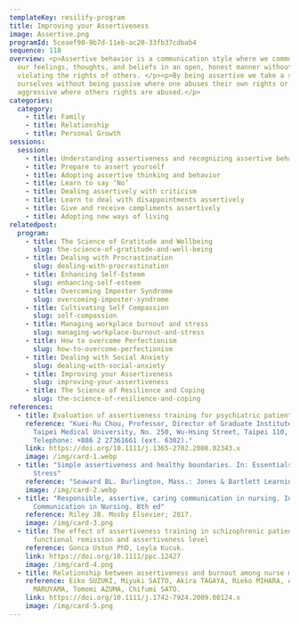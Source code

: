 ```yaml
---
templateKey: resilify-program
title: Improving your Assertiveness
image: Assertive.png
programId: 5ceaef90-9b7d-11eb-ac20-33fb37cdbab4
sequence: 118
overview: <p>Assertive behavior is a communication style where we communicate
  our feelings, thoughts, and beliefs in an open, honest manner without
  violating the rights of others. </p><p>By being assertive we take a stand for
  ourselves without being passive where one abuses their own rights or
  aggressive where others rights are abused.</p>
categories:
  category:
    - title: Family
    - title: Relationship
    - title: Personal Growth
sessions:
  session:
    - title: Understanding assertiveness and recognizing assertive behavior
    - title: Prepare to assert yourself
    - title: Adopting assertive thinking and behavior
    - title: Learn to say ‘No’
    - title: Dealing assertively with criticism
    - title: Learn to deal with disappointments assertively
    - title: Give and receive compliments assertively
    - title: Adopting new ways of living
relatedpost:
  program:
    - title: The Science of Gratitude and Wellbeing
      slug: the-science-of-gratitude-and-well-being
    - title: Dealing with Procrastination
      slug: dealing-with-procrastination
    - title: Enhancing Self-Esteem
      slug: enhancing-self-esteem
    - title: Overcoming Imposter Syndrome
      slug: overcoming-imposter-syndrome
    - title: Cultivating Self Compassion
      slug: self-compassion
    - title: Managing workplace burnout and stress
      slug: managing-workplace-burnout-and-stress
    - title: How to overcome Perfectionism
      slug: how-to-overcome-perfectionism
    - title: Dealing with Social Anxiety
      slug: dealing-with-social-anxiety
    - title: Improving your Assertiveness
      slug: improving-your-assertiveness
    - title: The Science of Resilience and Coping
      slug: the-science-of-resilience-and-coping
references:
  - title: Evaluation of assertiveness training for psychiatric patients
    reference: "Kuei-Ru Chou, Professor, Director of Graduate Institute of Nursing,
      Taipei Medical University, No. 250, Wu-Hsing Street, Taipei 110, Taiwan.
      Telephone: +886 2 27361661 (ext. 6302)."
    link: https://doi.org/10.1111/j.1365-2702.2008.02343.x
    image: /img/card-1.webp
  - title: "Simple assertiveness and healthy boundaries. In: Essentials of Managing
      Stress"
    reference: "Seaward BL. Burlington, Mass.: Jones & Bartlett Learning; 2017."
    image: /img/card-2.webp
  - title: "Responsible, assertive, caring communication in nursing. In:
      Communication in Nursing. 8th ed"
    reference: Riley JB. Mosby Elsevier; 2017.
    image: /img/card-3.png
  - title: The effect of assertiveness training in schizophrenic patients on
      functional remission and assertiveness level
    reference: Gonca Ustun PhD, Leyla Kucuk.
    link: https://doi.org/10.1111/ppc.12427
    image: /img/card-4.png
  - title: Relationship between assertiveness and burnout among nurse managers
    reference: Eiko SUZUKI, Miyuki SAITO, Akira TAGAYA, Rieko MIHARA, Akiko
      MARUYAMA, Tomomi AZUMA, Chifumi SATO.
    link: https://doi.org/10.1111/j.1742-7924.2009.00124.x
    image: /img/card-5.png
---
```

